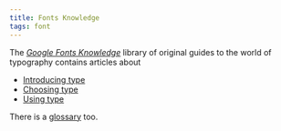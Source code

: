```yaml
---
title: Fonts Knowledge
tags: font
---
```

The [<cite>Google Fonts Knowledge</cite>](https://fonts.google.com/knowledge) library of original guides to the world of typography contains articles about

- [Introducing type](https://fonts.google.com/knowledge/introducing_type)
- [Choosing type](https://fonts.google.com/knowledge/choosing_type)
- [Using type](https://fonts.google.com/knowledge/using_type)

There is a [glossary](https://fonts.google.com/knowledge/glossary) too.
